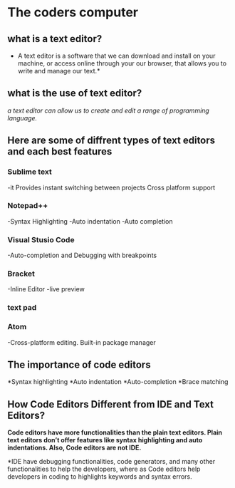 # The coders computer
## what is a text editor?

* A text editor is a software that we can download and install on
your machine, or  access online through your our browser, that
allows you to write and manage our text.*
## what is the use of text editor?
*a text editor can allow us to create and edit a range of programming language.*
## Here are some of diffrent types of text editors and each best features
### Sublime text 
-it Provides instant switching between projects
Cross platform support

### Notepad++
-Syntax Highlighting
-Auto indentation
-Auto completion

### Visual Stusio Code
 -Auto-completion and
Debugging with breakpoints

### Bracket
-Inline Editor
-live preview

### text pad 

### Atom 
-Cross-platform editing.
Built-in package manager

## The importance of code editors
*Syntax highlighting
*Auto indentation
*Auto-completion
*Brace matching
## How Code Editors Different from IDE and Text Editors?

**Code editors have more functionalities than the plain text editors. Plain text editors don’t offer features like syntax highlighting and auto indentations. Also, Code editors are not IDE.**

*IDE have debugging functionalities, code generators, and many other functionalities to help the developers, where as Code editors help developers in coding to  highlights keywords and syntax errors.



